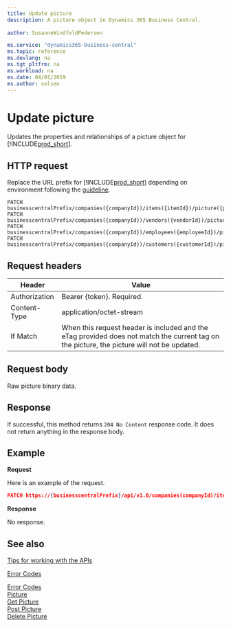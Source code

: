 ```yaml
---
title: Update picture
description: A picture object in Dynamics 365 Business Central. 
 
author: SusanneWindfeldPedersen

ms.service: "dynamics365-business-central"
ms.topic: reference
ms.devlang: na
ms.tgt_pltfrm: na
ms.workload: na
ms.date: 04/01/2019
ms.author: solsen
---
```


# Update picture
Updates the properties and relationships of a picture object for [!INCLUDE[prod_short](../../../includes/prod_short.md)].

## HTTP request
Replace the URL prefix for [!INCLUDE[prod_short](../../../includes/prod_short.md)] depending on environment following the [guideline](../../v1.0/endpoints-apis-for-dynamics.md).
```
PATCH businesscentralPrefix/companies({companyId})/items({itemId})/picture({pictureId})/content
PATCH businesscentralPrefix/companies({companyId})/vendors({vendorId})/picture({pictureId})/content
PATCH businesscentralPrefix/companies({companyId})/employees({employeeId})/picture({pictureId})/content
PATCH businesscentralPrefix/companies({companyId})/customers({customerId})/picture({pictureId})/content

```

## Request headers

|Header|Value|
|------|-----|
|Authorization  |Bearer {token}. Required. |
|Content-Type  |application/octet-stream  | 
|If Match | When this request header is included and the eTag provided does not match the current tag on the picture, the picture will not be updated.|

## Request body
Raw picture binary data.

## Response
If successful, this method returns `204 No Content` response code. It does not return anything in the response body.

## Example

**Request**

Here is an example of the request. 

```json
PATCH https://{businesscentralPrefix}/api/v1.0/companies(companyId)/items(itemId)/picture(itemId)/content
```

**Response**

No response. 

## See also
[Tips for working with the APIs](/dynamics365/business-central/dev-itpro/developer/devenv-connect-apps-tips)  



[Error Codes](../dynamics_error_codes.md)  



[Error Codes](../dynamics_error_codes.md)  
[Picture](../resources/dynamics_picture.md)  
[Get Picture](dynamics_picture_get.md)  
[Post Picture](dynamics_create_picture.md)  
[Delete Picture](dynamics_picture_delete.md)  
